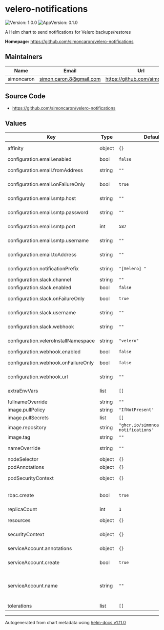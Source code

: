 # velero-notifications

![Version: 1.0.0](https://img.shields.io/badge/Version-1.0.0-informational?style=flat-square) ![AppVersion: 0.1.0](https://img.shields.io/badge/AppVersion-0.1.0-informational?style=flat-square)

A Helm chart to send notifications for Velero backups/restores

**Homepage:** <https://github.com/simoncaron/velero-notifications>

## Maintainers

| Name | Email | Url |
| ---- | ------ | --- |
| simoncaron | <simon.caron.8@gmail.com> | <https://github.com/simoncaron> |

## Source Code

* <https://github.com/simoncaron/velero-notifications>

## Values

| Key | Type | Default | Description |
|-----|------|---------|-------------|
| affinity | object | `{}` | Defines affinity constraint rules. [[ref]](https://kubernetes.io/docs/concepts/scheduling-eviction/assign-pod-node/#affinity-and-anti-affinity) |
| configuration.email.enabled | bool | `false` | Enable email notifications |
| configuration.email.fromAddress | string | `""` | Sender address for email notifications |
| configuration.email.onFailureOnly | bool | `true` | Send notifications on failure or partial failures only |
| configuration.email.smtp.host | string | `""` | SMTP server URL for email notifications |
| configuration.email.smtp.password | string | `""` | SMTP server password for email notifications |
| configuration.email.smtp.port | int | `587` | SMTP server port for email notifications |
| configuration.email.smtp.username | string | `""` | SMTP server username for email notifications |
| configuration.email.toAddress | string | `""` | Receiver address for email notifications |
| configuration.notificationPrefix | string | `"[Velero] "` | Prefix to append to notifications sent |
| configuration.slack.channel | string | `""` | Channel for slack notifications |
| configuration.slack.enabled | bool | `false` | Enable Slack notifications |
| configuration.slack.onFailureOnly | bool | `true` | Send notifications on failure or partial failures only |
| configuration.slack.username | string | `""` | Username for slack notifications |
| configuration.slack.webhook | string | `""` | Hook URL for slack notifications |
| configuration.veleroInstallNamespace | string | `"velero"` | Namespace where Velero is deployed |
| configuration.webhook.enabled | bool | `false` | Enable webhook notifications |
| configuration.webhook.onFailureOnly | bool | `false` | Send notifications on failure or partial failures only |
| configuration.webhook.url | string | `""` | Webhook URL for webhook notifications |
| extraEnvVars | list | `[]` | Specify extra environments variables to use |
| fullnameOverride | string | `""` | Set the entire name definition |
| image.pullPolicy | string | `"IfNotPresent"` | image pull policy |
| image.pullSecrets | list | `[]` | Set image pull secrets |
| image.repository | string | `"ghcr.io/simoncaron/velero-notifications"` | image repository |
| image.tag | string | `""` | image tag |
| nameOverride | string | `""` | Set an override for the prefix of the fullname |
| nodeSelector | object | `{}` | Node selection constraint [[ref]](https://kubernetes.io/docs/concepts/scheduling-eviction/assign-pod-node/#nodeselector) |
| podAnnotations | object | `{}` | Set annotations on the pod |
| podSecurityContext | object | `{}` | Configure the Security Context for the Pod |
| rbac.create | bool | `true` | Specifies whether a ClusterRole/ClusterRoleBinding should be created |
| replicaCount | int | `1` | Number of desired pods |
| resources | object | `{}` | Set the resource requests / limits for the main container. |
| securityContext | object | `{}` | Configure the Security Context for the main container |
| serviceAccount.annotations | object | `{}` | Annotations to add to the service account |
| serviceAccount.create | bool | `true` | Specifies whether a service account should be created |
| serviceAccount.name | string | `""` | The name of the service account to use. If not set and create is true, a name is generated using the fullname template |
| tolerations | list | `[]` | Specify taint tolerations [[ref]](https://kubernetes.io/docs/concepts/scheduling-eviction/taint-and-toleration/) |

----------------------------------------------
Autogenerated from chart metadata using [helm-docs v1.11.0](https://github.com/norwoodj/helm-docs/releases/v1.11.0)
